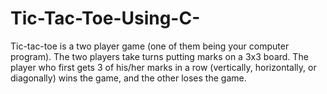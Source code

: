 # Tic-Tac-Toe-Using-C-
Tic-tac-toe is a two player game (one of them being your computer program). The two players take turns putting marks on a 3x3 board. The player who first gets 3 of his/her marks in a row (vertically, horizontally, or diagonally) wins the game, and the other loses the game.
